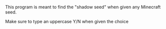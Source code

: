 This program is meant to find the "shadow seed" when given any Minecraft seed.

Make sure to type an uppercase Y/N when given the choice
